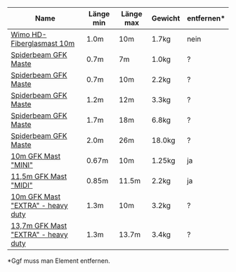 

| Name | Länge min | Länge max | Gewicht | entfernen*
|------|-----------|-----------|---------|----
| [Wimo HD-Fiberglasmast 10m](https://www.wimo.com/de/fiberglas-mast-hd) | 1.0m | 10m | 1.7kg | nein
| [Spiderbeam GFK Maste](https://www.wimo.com/de/spiderbeam-mast) | 0.7m | 7m | 1.0kg | ?
| [Spiderbeam GFK Maste](https://www.wimo.com/de/spiderbeam-mast) | 0.7m | 10m | 2.2kg | ?
| [Spiderbeam GFK Maste](https://www.wimo.com/de/spiderbeam-mast) | 1.2m | 12m | 3.3kg | ?
| [Spiderbeam GFK Maste](https://www.wimo.com/de/spiderbeam-mast) | 1.7m | 18m | 6.8kg | ?
| [Spiderbeam GFK Maste](https://www.wimo.com/de/spiderbeam-mast) | 2.0m | 26m | 18.0kg | ?
| [10m GFK Mast "MINI"](https://www.dx-wire.de/gfk-masten/gfk-masten/10m-gfk-mast-mini.html) | 0.67m | 10m | 1.25kg | ja
| [11,5m GFK Mast "MIDI"](https://www.dx-wire.de/gfk-masten/gfk-masten/115m-gfk-mast-midi.html) | 0.85m | 11.5m | 2.2kg | ja
| [10m GFK Mast "EXTRA" - heavy duty](https://www.dx-wire.de/gfk-masten/gfk-masten/10m-gfk-mast-extra-heavy-duty.html) | 1.3m | 10m | 3.2kg | ?
| [13,7m GFK Mast "EXTRA" - heavy duty](https://www.dx-wire.de/gfk-masten/gfk-masten/137m-gfk-mast-extra-heavy-duty.html) | 1.3m | 13.7m | 3.4kg | ?

*Ggf muss man Element entfernen.

